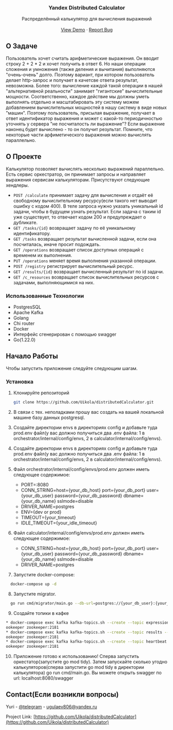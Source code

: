 <h3 align="center">Yandex Distributed Calculator</h3>

  <p align="center">
    Распределённый калькулятор для вычисления выражений
    <br />
    <br />
    <a href="https://github.com/Uikola/distributedCalculator">View Demo</a>
    ·
    <a href="https://t.me/uikola">Report Bug</a>
  </p>


<!-- ABOUT TASK -->
## О Задаче
Пользователь хочет считать арифметические выражения. Он вводит строку 2 + 2 * 2 и хочет получить в ответ 6. Но наши операции сложения и умножения (также деления и вычитания) выполняются "очень-очень" долго. Поэтому вариант, при котором пользователь делает http-запрос и получает в качетсве ответа результат, невозможна. Более того: вычисление каждой такой операции в нашей "альтернативной реальности" занимает "гигантские" вычислительные мощности. Соответственно, каждое действие мы должны уметь выполнять отдельно и масштабировать эту систему можем добавлением вычислительных мощностей в нашу систему в виде новых "машин". Поэтому пользователь, присылая выражение, получает в ответ идентификатор выражения и может с какой-то периодичностью уточнять у сервера "не посчиталость ли выражение"? Если выражение наконец будет вычислено - то он получит результат. Помните, что некоторые части арфиметического выражения можно вычислять параллельно.

<!-- ABOUT THE PROJECT -->
## О Проекте
Калькулятор позволяет вычислять несколько выражений параллельно. Есть сервис оркестратор, он принимает запросы и направляет
выражения сервисам калькуляторам. Присутствуют следующие хендлеры.
- `POST /calculate` принимает задачу для вычисления и отдаёт её свободному вычислительному ресурсу(если такого нет выводит ошибку с кодом 400). В теле запроса нужно указать уникальный id задачи, чтобы в будущем узнать результат. Если задача с таким id уже существует, то отвечает кодом 200 и предупреждает о дубликате.
- `GET /tasks/{id}` возвращает задачу по её уникальному идентификатору.
- `GET /tasks` возвращает результат вычисленной задачи, если она посчиталась, иначе просит подождать.
- `GET /operations` возвращает список доступных операций с временем их выполнения.
- `PUT /operations` меняет время выполнения указанной операции.
- `POST /registry` регистрирует вычислительный ресурс.
- `GET /results/{id}` возвращает вычисленный результат по id задачи.
- `GET /c_resources` возвращает список вычислительных ресурсов с задачами, выполняющимися на них.

### Использованные Технологии

- PostgresSQL
- Apache Kafka
- Golang
- Chi router
- Docker
- Интерфейс сгенерирован с помощью swagger
- Go(1.22.0)

<!-- GETTING STARTED -->
## Начало Работы

Чтобы запустить приложение следуйте следующим шагам.

### Установка

1. Клонируйте репозиторий
   ```sh
   git clone https://github.com/Uikola/distributedCalculator.git
   ```
2. В связи с тех. неполадками прошу вас создать на вашей локальной машине базу данных postgresql.
3. Создайте директории envs в директориях config и добавьте туда prod.env файл(у вас должно получиться два .env файла: 1 в orchestrator/internal/config/envs, 2 в calculator/internal/config/envs).

4. Создайте директории envs в директориях config и добавьте туда prod.env файл(у вас должно получиться два .env файла: 1 в orchestrator/internal/config/envs, 2 в calculator/internal/config/envs).

5. Файл orchestrator/internal/config/envs/prod.env должен иметь следующее содержимое:
   * PORT=:8080
   * CONN_STRING=host={your_db_host} port={your_db_port} user={your_db_user} password={your_db_password} dbname={your_db_name} sslmode=disable
   * DRIVER_NAME=postgres
   * ENV={dev or prod}
   * TIMEOUT={your_timeout}
   * IDLE_TIMEOUT={your_idle_timeout}

6. Файл calculator/internal/config/envs/prod.env должен иметь следующее содержимое:
   * CONN_STRING=host={your_db_host} port={your_db_port} user={your_db_user} password={your_db_password} dbname={your_db_name} sslmode=disable
   * DRIVER_NAME=postgres

7. Запустите docker-compose:
 ```sh
   docker-compose up -d
   ```

8. Запустите migrator.
 ```sh
   go run cmd/migrator/main.go --db-url=postgres://{your_db_user}:{your_db_password}@{your_db_host}:{your_db_port}/{your_db_name}?sslmode=disable
   ```

9. Создайте топики в кафке
```sh
* docker-compose exec kafka kafka-topics.sh --create --topic expressions --partitions 1 --replication-factor 1 --z
ookeeper zookeeper:2181
* docker-compose exec kafka kafka-topics.sh --create --topic results --partitions 1 --replication-factor 1 --z
ookeeper zookeeper:2181
* docker-compose exec kafka kafka-topics.sh --create --topic heartbeat --partitions 1 --replication-factor 1 --z
ookeeper zookeeper:2181
```

10. Приложение готово к использованию! Сперва запустить оркестатор(запустите go mod tidy). Затем запускайте сколько угодно калькуляторов(сперва запустити go mod tidy в директории калькулятора) go run cmd/main.go. Вы можете открыть swagger по url: localhost:8080/swagger
<!-- CONTACT -->
## Contact(Если возникли вопросы)

Yuri - [@telegram](https://t.me/uikola) - ugulaev806@yandex.ru

Project Link: [https://github.com/Uikola/distributedCalculator](https://github.com/Uikola/distributedCalculator)


